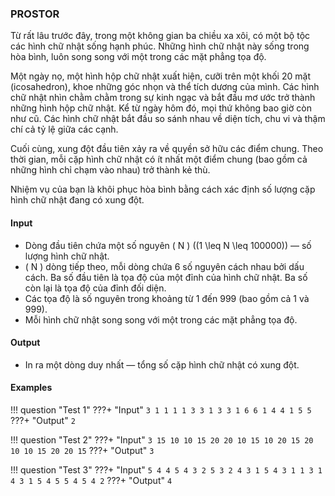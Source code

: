 ### PROSTOR

Từ rất lâu trước đây, trong một không gian ba chiều xa xôi, có một bộ tộc các hình chữ nhật sống hạnh phúc. Những hình chữ nhật này sống trong hòa bình, luôn song song với một trong các mặt phẳng tọa độ.

Một ngày nọ, một hình hộp chữ nhật xuất hiện, cưỡi trên một khối 20 mặt (icosahedron), khoe những góc nhọn và thể tích dương của mình. Các hình chữ nhật nhìn chằm chằm trong sự kinh ngạc và bắt đầu mơ ước trở thành những hình hộp chữ nhật. Kể từ ngày hôm đó, mọi thứ không bao giờ còn như cũ. Các hình chữ nhật bắt đầu so sánh nhau về diện tích, chu vi và thậm chí cả tỷ lệ giữa các cạnh.

Cuối cùng, xung đột đầu tiên xảy ra về quyền sở hữu các điểm chung. Theo thời gian, mỗi cặp hình chữ nhật có ít nhất một điểm chung (bao gồm cả những hình chỉ chạm vào nhau) trở thành kẻ thù.

Nhiệm vụ của bạn là khôi phục hòa bình bằng cách xác định số lượng cặp hình chữ nhật đang có xung đột.

#### Input

- Dòng đầu tiên chứa một số nguyên \( N \) \((1 \leq N \leq 100000)\) — số lượng hình chữ nhật.
- \( N \) dòng tiếp theo, mỗi dòng chứa 6 số nguyên cách nhau bởi dấu cách. Ba số đầu tiên là tọa độ của một đỉnh của hình chữ nhật. Ba số còn lại là tọa độ của đỉnh đối diện.
- Các tọa độ là số nguyên trong khoảng từ 1 đến 999 (bao gồm cả 1 và 999).
- Mỗi hình chữ nhật song song với một trong các mặt phẳng tọa độ.


#### Output

- In ra một dòng duy nhất — tổng số cặp hình chữ nhật có xung đột.


#### Examples

!!! question "Test 1"
    ???+ "Input"
        ```
        3
        1 1 1 1 3 3
        1 3 3 1 6 6
        1 4 4 1 5 5
        ```
    ???+ "Output"
        ```
        2
        ```

!!! question "Test 2"
    ???+ "Input"
        ```
        3
        15 10 10 15 20 20
        10 15 10 20 15 20
        10 10 15 20 20 15
        ```
    ???+ "Output"
        ```
        3
        ```

!!! question "Test 3"
    ???+ "Input"
        ```
        5
        4 4 5 4 3 2
        5 3 2 4 3 1
        5 4 3 1 1 3
        1 4 3 1 5 4
        5 5 4 5 4 2
        ```
    ???+ "Output"
        ```
        4
        ```
